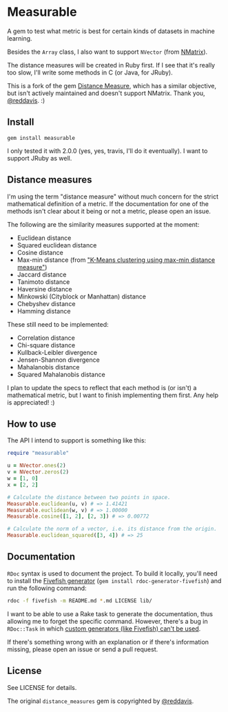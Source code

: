 # Measurable

A gem to test what metric is best for certain kinds of datasets in machine learning.

Besides the `Array` class, I also want to support `NVector` (from [NMatrix](http://github.com/sciruby/nmatrix)).

The distance measures will be created in Ruby first. If I see that it's really too slow, I'll write some methods in C (or Java, for JRuby).

This is a fork of the gem [Distance Measure](https://github.com/reddavis/Distance-Measures), which has a similar objective, but isn't actively maintained and doesn't support NMatrix. Thank you, [@reddavis][reddavis]. :)

## Install

`gem install measurable`

I only tested it with 2.0.0 (yes, yes, travis, I'll do it eventually). I want to support JRuby as well.

## Distance measures

I'm using the term "distance measure" without much concern for the strict mathematical definition of a metric. If the documentation for one of the methods isn't clear about it being or not a metric, please open an issue.

The following are the similarity measures supported at the moment:

- Euclidean distance
- Squared euclidean distance
- Cosine distance
- Max-min distance (from ["K-Means clustering using max-min distance measure"][maxmin])
- Jaccard distance
- Tanimoto distance
- Haversine distance
- Minkowski (Cityblock or Manhattan) distance
- Chebyshev distance
- Hamming distance

These still need to be implemented:

- Correlation distance
- Chi-square distance
- Kullback-Leibler divergence
- Jensen-Shannon divergence
- Mahalanobis distance
- Squared Mahalanobis distance

I plan to update the specs to reflect that each method is (or isn't) a mathematical metric, but I want to finish implementing them first. Any help is appreciated! :)

## How to use

The API I intend to support is something like this:

```ruby
require "measurable"

u = NVector.ones(2)
v = NVector.zeros(2)
w = [1, 0]
x = [2, 2]

# Calculate the distance between two points in space.
Measurable.euclidean(u, v) # => 1.41421
Measurable.euclidean(w, v) # => 1.00000
Measurable.cosine([1, 2], [2, 3]) # => 0.00772

# Calculate the norm of a vector, i.e. its distance from the origin.
Measurable.euclidean_squared([3, 4]) # => 25
```

## Documentation

`RDoc` syntax is used to document the project. To build it locally, you'll need to install the [Fivefish generator](https://github.com/ged/rdoc-generator-fivefish) (`gem install rdoc-generator-fivefish`) and run the following command:

```bash
rdoc -f fivefish -m README.md *.md LICENSE lib/
```

I want to be able to use a Rake task to generate the documentation, thus allowing me to forget the specific command. However, there's a bug in `RDoc::Task` in which [custom generators (like Fivefish) can't be used](https://github.com/rdoc/rdoc/issues/246).

If there's something wrong with an explanation or if there's information missing, please open an issue or send a pull request.

## License

See LICENSE for details.

The original `distance_measures` gem is copyrighted by [@reddavis][reddavis].

[maxmin]: http://ieeexplore.ieee.org/stamp/stamp.jsp?arnumber=05156398
[reddavis]: (https://github.com/reddavis)